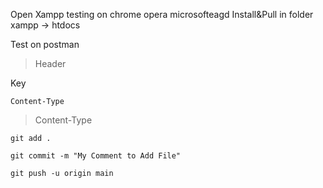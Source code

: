 Open Xampp testing on chrome opera microsofteagd
Install&Pull in folder xampp -> htdocs

Test on postman

> Header

Key

    Content-Type
> Content-Type

>
    git add .
>
    git commit -m "My Comment to Add File"
>
    git push -u origin main

